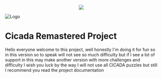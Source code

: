 <p align="center">
  <img src="https://i.imgur.com/JHbQod9.png">
</p>

![Logo](https://i.imgud9.png)


# Cicada Remastered Project

Hello everyone welcome to this project, well honestly I'm doing it for fun so in this version so to speak will not see so much difficulty but if I see a lot of support in this may make another version with more challenges and difficulty I wish you luck by the way I will not use all CICADA puzzles but still I recommend you read the project documentation
